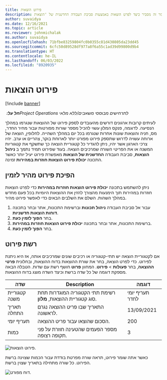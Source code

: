 ```yaml
---
title: פירוט הוצאות
description: מאמר זה מסביר כיצד לפרט הוצאות באמצעות סביבת העבודה החדשנית של 'הוצאות'.
author: suvaidya
ms.date: 12/16/2021
ms.topic: article
ms.reviewer: johnmichalak
ms.author: suvaidya
ms.openlocfilehash: 71bfbe83259804fc0b0355c81d430805da23dd45
ms.sourcegitcommit: 6cfc50d89528df977a8f6a55c1ad39d99800d9b4
ms.translationtype: HT
ms.contentlocale: he-IL
ms.lasthandoff: 06/03/2022
ms.locfileid: "8920935"
---
```

# <a name="expense-itemization"></a>פירוט הוצאות

[!include [banner](../includes/banner.md)]

_**חל על:** ‏Project Operations לתרחישים מבוססי משאבים/ללא מלאי_

לעיתים קרובות ארגונים דורשים מהעובדים לספק פירוט של ההוצאות שנגרמו במהלך הנסיעה. לדוגמה, פנקס המלון עשוי להכיל מספר שורות מפורטות עבור מחיר החדר, מס, חניה והוצאות שונות אחרות שנגרמו בכל יום במהלך השהייה. לחלופין, הוצאה של ארוחה עשויה לדרוש שתספק פירוט מפורט יותר לארוחת בוקר, צהריים או ערב. יהיו צרכי הארגון אשר יהיו, ניתן להגדיר כל קטגוריית הוצאה כך שתשקף את קטגוריות המשנה או את הפריטי השורה שמרכיבים הוצאה. בעוד שפירוט תמיד נתמך ב **ניהול הוצאות**, סביבת העבודה **החדשנית של הוצאות** מאפשרת פירוט יעיל יותר כאשר התכונה **יכולת פירוט הוצאות חוזרות במהירות** זמינה.  

## <a name="enable-quick-itemization"></a>הפיכת פירוט מהיר לזמין 

ניתן להשתמש בתכונה **יכולת פירוט הוצאות חוזרות במהירות** כדי לפרט הוצאות חוזרות במהירות תוך הימנעות מהצורך להזין את ההוצאות היומיות בכל פעם מחדש במהלך השהות. השלם את השלבים הבאים כדי לאפשר פירוט מהיר.

1. עבור אל סביבת העבודה **ניהול תכונות** וברשימת התכונות, אתר ובחר בתכונה **דוחות הוצאות חדשניות**. 
2. בחר **הפוך לזמין כעת**. 
3. ברשימת התכונות, אתר ובחר בתכונה **יכולת פירוט הוצאות חוזרות במהירות**.
4. בחר **הפוך לזמין כעת**. 

## <a name="itemization-grid"></a>רשת פירוט 

אם לקטגוריית הוצאה יש תתי-קטגוריה או רכיבים שונים שמרכיבים אותה, אז היא ניתנת לפירוט. כדי לפרט הוצאה, בחר את שורת ההוצאות בדוח ההוצאות, ובחלונית **פרטי ההוצאה**, בחר **פעולות** > **פירוט**. המחוון **פרוט** חושף רשת עם שדות. הטבלה הבאה מספקת דוגמה של כל שדה ברשת וכיצד השדה מוצג בדוח ההוצאות. 

|     שדה          |     Description                                                                                  |     דוגמה              |
|--------------------|--------------------------------------------------------------------------------------------------|--------------------------|
|     קטגוריית משנה    |     רשימת תתי הקטגוריה המוגדרות תחת סוג קטגוריית ההוצאות, **מלון**.             |     תעריף יומי לחדר      |
|     תאריך התחלה     |     התאריך שבו פריט ההוצאה נגרם לראשונה.                                           |     13/09/2021           |
|     תעריף יומי     |     הסכום שהוצאו עבור פריט ההוצאה.                                                    |     200                  |
|     כמות       |     מספר הפעמים שהטעינה חוזרת על פני תקופה רצופה.                       |     3                    |

![פירוט הוצאות.](media/Itemization%20screen%201.png)

כאשר אתה שומר פירוט, תראה שורה מפרטת בודדת עבור הכמות שצוינה ברשת הפירוט. כל שורה מתחילה בתאריך שצוין ברשת.

![דוח מפורט.](media/Itemization%20screen%202.png)

